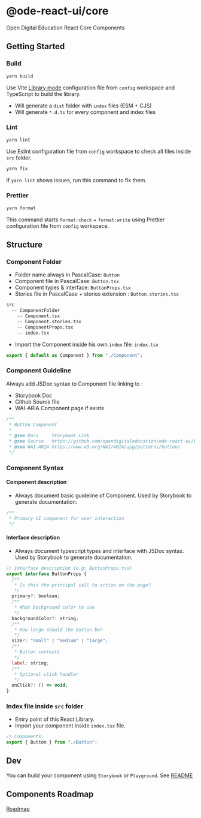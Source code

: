 # @ode-react-ui/core

Open Digital Education React Core Components

## Getting Started

### Build

```bash
yarn build
```

Use Vite [Library mode](https://vitejs.dev/guide/build.html#library-mode) configuration file from `config` workspace and TypeScript to build the library.

- Will generate a `dist` folder with `index` files (ESM + CJS)
- Will generate `*.d.ts` for every component and index files

### Lint

```bash
yarn lint
```

Use Eslint configuration file from `config` workspace to check all files inside `src` folder.

```bash
yarn fix
```

If `yarn lint` shows issues, run this command to fix them.

### Prettier

```bash
yarn format
```

This command starts `format:check` + `format:write` using Prettier configuration file from `config` workspace.

## Structure

### Component Folder

- Folder name always in PascalCase: `Button`
- Component file in PascalCase: `Button.tsx`
- Component types & interface: `ButtonProps.tsx`
- Stories file in PascalCase + stories extension : `Button.stories.tsx`

```bash
src
  -- ComponentFolder
    -- Component.tsx
    -- Component.stories.tsx
    -- ComponentProps.tsx
    -- index.tsx
```

- Import the Component inside his own `index` file: `index.tsx`

```jsx
export { default as Component } from "./Component";
```

### Component Guideline

Always add JSDoc syntax to Component file linking to :

- Storybook Doc
- Github Source file
- WAI-ARIA Component page if exists

```jsx
/**
 * Button Component
 *
 * @see Docs     Storybook Link
 * @see Source   https://github.com/opendigitaleducation/ode-react-ui/blob/master/libs/core/src/Button/Button.tsx
 * @see WAI-ARIA https://www.w3.org/WAI/ARIA/apg/patterns/button/
 */
```

### Component Syntax

#### Component description

- Always document basic guideline of Component. Used by Storybook to generate documentation.

```jsx
/**
 * Primary UI component for user interaction
 */
```

#### Interface description

- Always document typescript types and interface with JSDoc syntax. Used by Storybook to generate documentation.

```jsx
// Interface description (e.g: ButtonProps.tsx)
export interface ButtonProps {
  /**
   * Is this the principal call to action on the page?
   */
  primary?: boolean;
  /**
   * What background color to use
   */
  backgroundColor?: string;
  /**
   * How large should the button be?
   */
  size?: "small" | "medium" | "large";
  /**
   * Button contents
   */
  label: string;
  /**
   * Optional click handler
   */
  onClick?: () => void;
}
```

### Index file inside `src` folder

- Entry point of this React Library.
- Import your component inside `index.tsx` file.

```jsx
// Components
export { Button } from "./Button";
```

## Dev

You can build your component using `Storybook` or `Playground`. See [README]()

## Components Roadmap

[Roadmap](ROADMAP.md)
